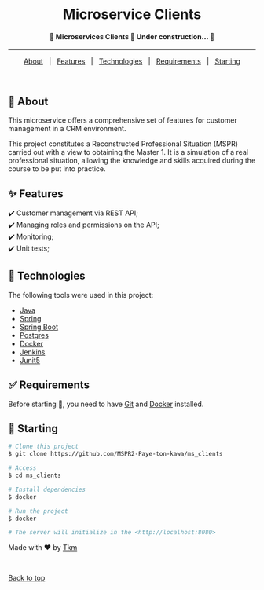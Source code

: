 
<h1 align="center">Microservice Clients</h1>

<!-- Status -->

<h4 align="center">
 🚧 Microservices Clients 🚀 Under construction...  🚧
</h4>

<hr>

<p align="center">
  <a href="#dart-about">About</a> &#xa0; | &#xa0;
  <a href="#sparkles-features">Features</a> &#xa0; | &#xa0;
  <a href="#rocket-technologies">Technologies</a> &#xa0; | &#xa0;
  <a href="#white_check_mark-requirements">Requirements</a> &#xa0; | &#xa0;
  <a href="#checkered_flag-starting">Starting</a>
</p>

<br>

## :dart: About ##

This microservice offers a comprehensive set of features for customer management in a CRM environment.

This project constitutes a Reconstructed Professional Situation (MSPR) carried out with a view to obtaining the Master 1. It is a simulation of a real professional situation, allowing the knowledge and skills acquired during the course to be put into practice.

## :sparkles: Features ##

:heavy_check_mark: Customer management via REST API;\
:heavy_check_mark: Managing roles and permissions on the API;\
:heavy_check_mark: Monitoring;\
:heavy_check_mark: Unit tests;

## :rocket: Technologies ##

The following tools were used in this project:

- [Java](https://www.java.com/fr/)
- [Spring](https://spring.io/)
- [Spring Boot](https://spring.io/projects/spring-boot)
- [Postgres](https://www.postgresql.org/)
- [Docker](https://www.docker.com/)
- [Jenkins](https://www.jenkins.io/)
- [Junit5](https://junit.org/junit5/)

## :white_check_mark: Requirements ##

Before starting :checkered_flag:, you need to have [Git](https://git-scm.com) and [Docker](https://www.docker.com/) installed.

## :checkered_flag: Starting ##

```bash
# Clone this project
$ git clone https://github.com/MSPR2-Paye-ton-kawa/ms_clients

# Access
$ cd ms_clients

# Install dependencies
$ docker

# Run the project
$ docker

# The server will initialize in the <http://localhost:8080>
```

Made with :heart: by <a href="https://github.com/tkmmoise" target="_blank">Tkm</a>

&#xa0;

<a href="#top">Back to top</a>

